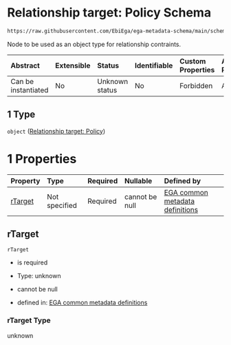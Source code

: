 # Relationship target: Policy Schema

```txt
https://raw.githubusercontent.com/EbiEga/ega-metadata-schema/main/schemas/EGA.policy.json#/properties/policyRelationships/items/allOf/1/anyOf/1/allOf/1/anyOf/1
```

Node to be used as an object type for relationship contraints.

| Abstract            | Extensible | Status         | Identifiable | Custom Properties | Additional Properties | Access Restrictions | Defined In                                                                   |
| :------------------ | :--------- | :------------- | :----------- | :---------------- | :-------------------- | :------------------ | :--------------------------------------------------------------------------- |
| Can be instantiated | No         | Unknown status | No           | Forbidden         | Allowed               | none                | [EGA.policy.json\*](../../../schemas/EGA.policy.json "open original schema") |

## 1 Type

`object` ([Relationship target: Policy](ega-12-definitions-relationship-target-policy.md))

# 1 Properties

| Property            | Type          | Required | Nullable       | Defined by                                                                                                                                                                                                                                                   |
| :------------------ | :------------ | :------- | :------------- | :----------------------------------------------------------------------------------------------------------------------------------------------------------------------------------------------------------------------------------------------------------- |
| [rTarget](#rtarget) | Not specified | Required | cannot be null | [EGA common metadata definitions](ega-12-definitions-relationship-target-policy-properties-rtarget.md "https://raw.githubusercontent.com/EbiEga/ega-metadata-schema/main/schemas/EGA.common-definitions.json#/definitions/rTargetPolicy/properties/rTarget") |

## rTarget



`rTarget`

*   is required

*   Type: unknown

*   cannot be null

*   defined in: [EGA common metadata definitions](ega-12-definitions-relationship-target-policy-properties-rtarget.md "https://raw.githubusercontent.com/EbiEga/ega-metadata-schema/main/schemas/EGA.common-definitions.json#/definitions/rTargetPolicy/properties/rTarget")

### rTarget Type

unknown
